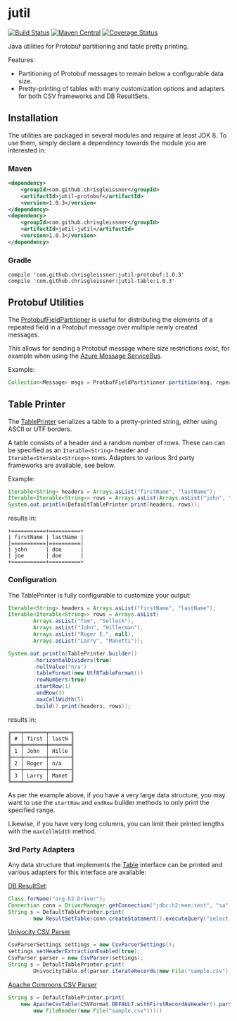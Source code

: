 # jutil

[![Build Status](https://travis-ci.org/chrisgleissner/jutil.svg?branch=master)](https://travis-ci.org/chrisgleissner/jutil)
[![Maven Central](https://img.shields.io/maven-metadata/v/http/central.maven.org/maven2/com/github/chrisgleissner/jutil-protobuf/maven-metadata.xml.svg)](https://search.maven.org/artifact/com.github.chrisgleissner/jutil-protobuf)
[![Coverage Status](https://coveralls.io/repos/github/chrisgleissner/jutil/badge.svg?branch=master)](https://coveralls.io/github/chrisgleissner/jutil?branch=master)

Java utilities for Protobuf partitioning and table pretty printing.

Features:
* Partitioning of Protobuf messages to remain below a configurable data size.
* Pretty-printing of tables with many customization options and adapters for both CSV frameworks and DB ResultSets.


## Installation

The utilities are packaged in several modules and require at least JDK 8. 
To use them, simply declare a dependency towards the module you are interested in:

### Maven

```xml
<dependency>
    <groupId>com.github.chrisgleissner</groupId>
    <artifactId>jutil-protobuf</artifactId>
    <version>1.0.3</version>
</dependency>
<dependency>
    <groupId>com.github.chrisgleissner</groupId>
    <artifactId>jutil-jutil</artifactId>
    <version>1.0.3</version>
</dependency>
```

### Gradle

```
compile 'com.github.chrisgleissner:jutil-protobuf:1.0.3'
compile 'com.github.chrisgleissner:jutil-table:1.0.3'
```

## Protobuf Utilities

The [ProtobufFieldPartitioner](https://github.com/chrisgleissner/jutil/blob/master/protobuf/src/main/java/com/github/chrisgleissner/jutil/protobuf/ProtobufFieldPartitioner.java) 
is useful for distributing the elements of a repeated field in a Protobuf message over multiple newly created messages. 

This allows for sending a Protobuf message where size restrictions exist, for example when using the
<a href="https://docs.microsoft.com/en-us/azure/service-bus-messaging/service-bus-quotas">Azure Message ServiceBus</a>.

Example:
```java
Collection<Message> msgs = ProtbufFieldPartitioner.partition(msg, repeatedFieldToBePartitioned, 100);
```

## Table Printer

The [TablePrinter](https://github.com/chrisgleissner/jutil/blob/master/table/src/main/java/com/github/chrisgleissner/jutil/table/TablePrinter.java) 
serializes a table to a pretty-printed string, either using ASCII or UTF borders.

A table consists of a header and a random number of rows. These can can be specified as an `Iterable<String>` header 
and `Iterable<Iterable<String>>` rows. Adapters to various 3rd party frameworks are available, see below. 

Example:
```java
Iterable<String> headers = Arrays.asList("firstName", "lastName");
Iterable<Iterable<String>> rows = Arrays.asList(Arrays.asList("john", "doe"), Arrays.asList("joe", "doe"));
System.out.println(DefaultTablePrinter.print(headers, rows));
```
results in:
```
+===========+==========+
| firstName | lastName |
|===========|==========|
| john      | doe      |
| joe       | doe      |
+===========+==========+
```

### Configuration

The TablePrinter is fully configurable to customize your output:

```java
Iterable<String> headers = Arrays.asList("firstName", "lastName");
Iterable<Iterable<String>> rows = Arrays.asList(
        Arrays.asList("Tom", "Selleck"), 
        Arrays.asList("John", "Hillerman"),
        Arrays.asList("Roger E.", null), 
        Arrays.asList("Larry", "Manetti"));

System.out.println(TablePrinter.builder()
        .horizontalDividers(true)
        .nullValue("n/a")
        .tableFormat(new Utf8TableFormat())
        .rowNumbers(true)
        .startRow(1)
        .endRow(3)
        .maxCellWidth(5)
        .build().print(headers, rows));
```
results in:
```
╔═══╤═══════╤═══════╗
║ # │ first │ lastN ║
╠═══╪═══════╪═══════╣
║ 1 │ John  │ Hille ║
╟───┼───────┼───────╢
║ 2 │ Roger │ n/a   ║
╟───┼───────┼───────╢
║ 3 │ Larry │ Manet ║
╚═══╧═══════╧═══════╝
```

As per the example above, if you have a very large data structure, you may want to use the `startRow` and `endRow` builder methods 
to only print the specified range.

Likewise, if you have very long columns, you can limit their printed lengths with the `maxCellWidth` method.

### 3rd Party Adapters

Any data structure that implements the [Table](https://github.com/chrisgleissner/jutil/blob/master/table/src/main/java/com/github/chrisgleissner/jutil/table/Table.java) interface
can be printed and various adapters for this interface are available:

<a href="https://docs.oracle.com/javase/8/docs/api/java/sql/ResultSet.html">DB ResultSet</a>:
```java
Class.forName("org.h2.Driver");
Connection conn = DriverManager.getConnection("jdbc:h2:mem:test", "sa", "");
String s = DefaultTablePrinter.print(
        new ResultSetTable(conn.createStatement().executeQuery("select * from foo"))));
```

<a href="https://www.univocity.com/pages/about-parsers">Univocity CSV Parser</a> 
```java
CsvParserSettings settings = new CsvParserSettings();
settings.setHeaderExtractionEnabled(true);
CsvParser parser = new CsvParser(settings);
String s = DefaultTablePrinter.print(
        UnivocityTable.of(parser.iterateRecords(new File("sample.csv"))));
```

<a href="https://commons.apache.org/proper/commons-csv/">Apache Commons CSV Parser</a>
```java
String s = DefaultTablePrinter.print(
    new ApacheCsvTable(CSVFormat.DEFAULT.withFirstRecordAsHeader().parse(
        new FileReader(new File("sample.csv")))))
                
```
